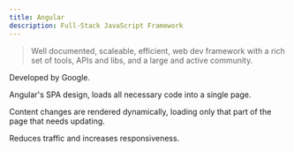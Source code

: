 ```yaml
---
title: Angular
description: Full-Stack JavaScript Framework
---
```


> Well documented, scaleable, efficient, web dev framework with a rich set of tools, APIs and libs, and a large and active community.

Developed by Google.

Angular's SPA design, loads all necessary code into a single page.

Content changes are rendered dynamically, loading only that part of the page that needs updating.  

Reduces traffic and increases responsiveness.
